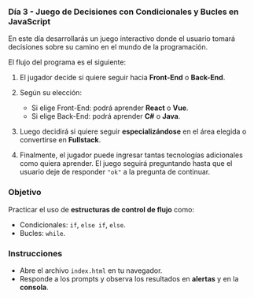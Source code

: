 ### Día 3 - Juego de Decisiones con Condicionales y Bucles en JavaScript

En este día desarrollarás un juego interactivo donde el usuario tomará decisiones sobre su camino en el mundo de la programación.

El flujo del programa es el siguiente:

1. El jugador decide si quiere seguir hacia **Front-End** o **Back-End**.
2. Según su elección:

   * Si elige Front-End: podrá aprender **React** o **Vue**.
   * Si elige Back-End: podrá aprender **C#** o **Java**.
3. Luego decidirá si quiere seguir **especializándose** en el área elegida o convertirse en **Fullstack**.
4. Finalmente, el jugador puede ingresar tantas tecnologías adicionales como quiera aprender. El juego seguirá preguntando hasta que el usuario deje de responder `"ok"` a la pregunta de continuar.

### Objetivo

Practicar el uso de **estructuras de control de flujo** como:

* Condicionales: `if`, `else if`, `else`.
* Bucles: `while`.

### Instrucciones

* Abre el archivo `index.html` en tu navegador.
* Responde a los prompts y observa los resultados en **alertas** y en la **consola**.
